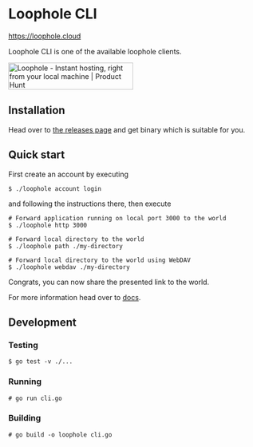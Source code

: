 # Loophole CLI

https://loophole.cloud

Loophole CLI is one of the available loophole clients.

<a href="https://www.producthunt.com/posts/loophole?utm_source=badge-featured&utm_medium=badge&utm_souce=badge-loophole" target="_blank"><img src="https://api.producthunt.com/widgets/embed-image/v1/featured.svg?post_id=280773&theme=light" alt="Loophole - Instant hosting, right from your local machine | Product Hunt" style="width: 250px; height: 54px;" width="250" height="54" /></a>

## Installation

Head over to [the releases page](https://github.com/loophole/cli/releases/latest) and get binary which is suitable for you.

## Quick start

First create an account by executing

```
$ ./loophole account login
```

and following the instructions there, then execute

```
# Forward application running on local port 3000 to the world
$ ./loophole http 3000
```

```
# Forward local directory to the world
$ ./loophole path ./my-directory
```

```
# Forward local directory to the world using WebDAV
$ ./loophole webdav ./my-directory
```

Congrats, you can now share the presented link to the world.

For more information head over to [docs](https://loophole.cloud/docs/).


## Development

### Testing

```
$ go test -v ./...
```

### Running

```
# go run cli.go
```

### Building

```
# go build -o loophole cli.go
```
